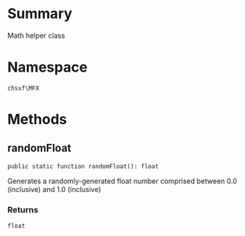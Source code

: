 # Summary

Math helper class

# Namespace

`chsxf\MFX`

# Methods

## randomFloat

`public static function randomFloat(): float`

Generates a randomly-generated float number
comprised between 0.0 (inclusive) and 1.0 (inclusive)

### Returns

`float` 
